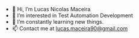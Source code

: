 - 👋 Hi, I’m Lucas Nicolas Maceira
- 👀 I’m interested in Test Automation Development
- 🌱 I’m constantly learning new things.
- 📫 Contact me at lucas.maceira90@gmail.com

<!---
Lmaceira/Lmaceira is a ✨ special ✨ repository because its `README.md` (this file) appears on your GitHub profile.
You can click the Preview link to take a look at your changes.
--->

